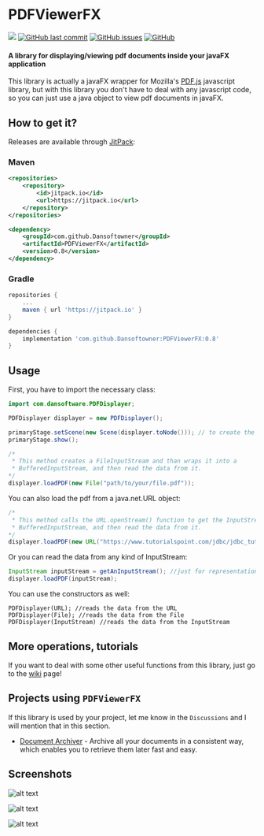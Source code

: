 # PDFViewerFX

[![](https://jitpack.io/v/Dansoftowner/PDFViewerFX.svg)](https://jitpack.io/#Dansoftowner/PDFViewerFX)
[![GitHub last commit](https://img.shields.io/github/last-commit/Dansoftowner/PDFViewerFX)](https://github.com/Dansoftowner/PDFViewerFX/commits/master)
[![GitHub issues](https://img.shields.io/github/issues/Dansoftowner/PDFViewerFX)](https://github.com/Dansoftowner/PDFViewerFX/issues)
[![GitHub](https://img.shields.io/github/license/Dansoftowner/PDFViewerFX)](LICENSE)

#### A library for displaying/viewing pdf documents inside your javaFX application
This library is actually a javaFX wrapper for Mozilla's [PDF.js](https://github.com/mozilla/pdf.js/) javascript library, but with this library you don't have to
deal with any javascript code, so you can just use a java object to view pdf documents in javaFX. 

## How to get it?

Releases are available through [JitPack](https://jitpack.io/#Dansoftowner/PDFViewerFX):

### Maven

```xml
<repositories>
    <repository>
        <id>jitpack.io</id>
        <url>https://jitpack.io</url>
    </repository>
</repositories>
```

```xml
<dependency>
    <groupId>com.github.Dansoftowner</groupId>
    <artifactId>PDFViewerFX</artifactId>
    <version>0.8</version>
</dependency>
```  

### Gradle

```groovy
repositories {
    ...
    maven { url 'https://jitpack.io' }
}
```

```groovy
dependencies {
    implementation 'com.github.Dansoftowner:PDFViewerFX:0.8'
}
```

## Usage

First, you have to import the necessary class:
```java
import com.dansoftware.PDFDisplayer;
```

```java
PDFDisplayer displayer = new PDFDisplayer();

primaryStage.setScene(new Scene(displayer.toNode())); // to create the javaFX object from the displayer, you have to use the toNode() function 
primaryStage.show();

/*
 * This method creates a FileInputStream and than wraps it into a
 * BufferedInputStream, and then read the data from it.
*/
displayer.loadPDF(new File("path/to/your/file.pdf"));
```

You can also load the pdf from a java.net.URL object:
```java
/*
 * This method calls the URL.openStream() function to get the InputStream then wraps it into a
 * BufferedInputStream, and then read the data from it.
*/
displayer.loadPDF(new URL("https://www.tutorialspoint.com/jdbc/jdbc_tutorial.pdf"));
```

Or you can read the data from any kind of InputStream:
```java
InputStream inputStream = getAnInputStream(); //just for representation
displayer.loadPDF(inputStream);
```

You can use the constructors as well:
```
PDFDisplayer(URL); //reads the data from the URL
PDFDisplayer(File); //reads the data from the File
PDFDisplayer(InputStream) //reads the data from the InputStream 
```

## More operations, tutorials
If you want to deal with some other useful functions from this library, just go to the [wiki](https://github.com/Dansoftowner/PDFViewerFX/wiki) page! 

## Projects using `PDFViewerFX`
If this library is used by your project, let me know in the `Discussions` and I will mention that in this section.

* [Document Archiver](https://github.com/Document-Archiver/com.sophisticatedapps.archiving.document-archiver) - Archive all your documents in a consistent way, which enables you to retrieve them later fast and easy.

## Screenshots

![alt text](screenshots/1.jpg)

![alt text](screenshots/2.jpg)

![alt text](screenshots/3.jpg)
